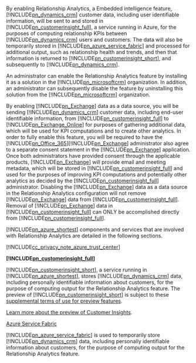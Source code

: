 ﻿By enabling Relationship Analytics, a Embedded intelligence feature,              [!INCLUDE[pn_dynamics_crm](pn-dynamics-crm.md)] customer data, including user identifiable information, will be sent to and stored in              [!INCLUDE[pn_customerinsight_full](pn-customer-insights-full.md)], a service running in Azure, for the purposes of computing relationship KPIs between              [!INCLUDE[pn_dynamics_crm](pn-dynamics-crm.md)] users and customers. The data will also be temporarily stored in              [!INCLUDE[pn_azure_service_fabric](pn-azure-service-fabric.md)] and processed for additional output, such as relationship health and trends, and then that information is returned to              [!INCLUDE[pn_customerinsight_short](pn-customer-insights-short.md)], and subsequently to              [!INCLUDE[pn_dynamics_crm](pn-dynamics-crm.md)].  
  
 An administrator can enable the Relationship Analytics feature by installing it as a solution in the              [!INCLUDE[pn_microsoftcrm](pn-microsoftcrm.md)] organization. In addition, an administrator can subsequently disable the feature by uninstalling this solution from the              [!INCLUDE[pn_microsoftcrm](pn-microsoftcrm.md)] organization.  
  
 By enabling              [!INCLUDE[pn_Exchange](pn-exchange.md)] data as a data source, you will be sending              [!INCLUDE[pn_dynamics_crm](pn-dynamics-crm.md)] customer data, including end-user identifiable information, from              [!INCLUDE[pn_customerinsight_full](pn-customer-insights-full.md)] to              [!INCLUDE[pn_Exchange_Online](pn-exchange-online.md)] for purposes of gathering additional data, which will be used for KPI computations and to create other analytics.  In order to fully enable this feature, you will be required to have the              [!INCLUDE[pn_Office_365](pn-office-365.md)][!INCLUDE[pn_Exchange](pn-exchange.md)] administrator also agree to a separate consent statement in the              [!INCLUDE[pn_Exchange](pn-exchange.md)] application.  Once both administrators have provided consent through the applicable products,              [!INCLUDE[pn_Exchange](pn-exchange.md)] will provide email and meeting metadata, which will be stored in              [!INCLUDE[pn_customerinsight_full](pn-customer-insights-full.md)] and used for the purposes of improving KPI computations and potentially other analytics as decided by the              [!INCLUDE[pn_customerinsight_full](pn-customer-insights-full.md)] administrator. Disabling the              [!INCLUDE[pn_Exchange](pn-exchange.md)] data as a data source in the Relationship Analytics configuration will not remove              [!INCLUDE[pn_Exchange](pn-exchange.md)] data from              [!INCLUDE[pn_customerinsight_full](pn-customer-insights-full.md)].  Removal of              [!INCLUDE[pn_Exchange](pn-exchange.md)] data in              [!INCLUDE[pn_customerinsight_full](pn-customer-insights-full.md)] can ONLY be accomplished directly from              [!INCLUDE[pn_customerinsight_full](pn-customer-insights-full.md)].  
  
 [!INCLUDE[pn_azure_shortest](pn-azure-shortest.md)] components and services that are involved with Relationship Analytics are detailed in the following sections.  
  
 [!INCLUDE[cc_privacy_note_azure_trust_center](cc-privacy-note-azure-trust-center.md)]  
  
 **[!INCLUDE[pn_customerinsight_full](pn-customer-insights-full.md)]**  
  
 [!INCLUDE[pn_customerinsight_short](pn-customer-insights-short.md)], a service running in              [!INCLUDE[pn_azure_shortest](pn-azure-shortest.md)], stores              [!INCLUDE[pn_dynamics_crm](pn-dynamics-crm.md)] data, including personally identifiable information about customers, for the purpose of computing output for the Relationship Analytics feature. The preview of [!INCLUDE[pn_customerinsight_short](pn-customer-insights-short.md)] is subject to these [supplemental terms of use for preview features](https://go.microsoft.com/fwlink/p/?LinkId=511446).  
  
 [Learn more about the preview of Customer Insights](https://azure.microsoft.com/en-us/services/customer-insights/).  
  
 [Azure Service Fabric](https://azure.microsoft.com/services/service-fabric/)  
  
 [!INCLUDE[pn_azure_service_fabric](pn-azure-service-fabric.md)] is used to temporarily store              [!INCLUDE[pn_dynamics_crm](pn-dynamics-crm.md)] data, including personally identifiable information about customers, for the purpose of computing output for the Relationship Analytics feature.
